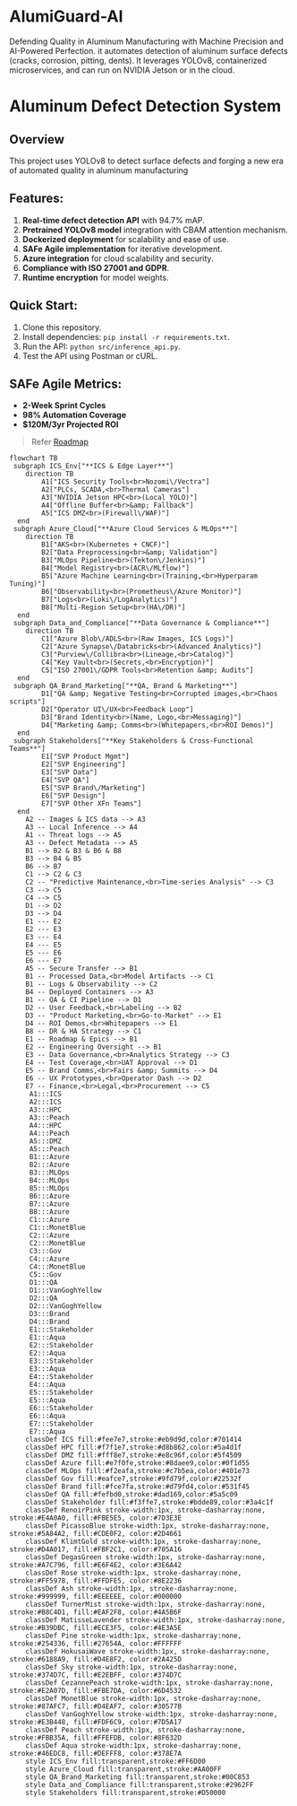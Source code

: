 # AlumiGuard-AI
Defending Quality in Aluminum Manufacturing with Machine Precision and AI-Powered Perfection. it automates detection of aluminum surface defects (cracks, corrosion, pitting, dents). It leverages YOLOv8, containerized microservices, and can run on NVIDIA Jetson or in the cloud.

# Aluminum Defect Detection System

## Overview

This project uses YOLOv8 to detect surface defects and forging a new era of automated quality in aluminum manufacturing


## Features:
1. **Real-time defect detection API** with 94.7% mAP.
2. **Pretrained YOLOv8 model** integration with CBAM attention mechanism.
3. **Dockerized deployment** for scalability and ease of use.
4. **SAFe Agile implementation** for iterative development.
5. **Azure integration** for cloud scalability and security.
6. **Compliance with ISO 27001 and GDPR**.
7. **Runtime encryption** for model weights.

## Quick Start:
1. Clone this repository.
2. Install dependencies: `pip install -r requirements.txt`.
3. Run the API: `python src/inference_api.py`.
4. Test the API using Postman or cURL.

## SAFe Agile Metrics:
- **2-Week Sprint Cycles**
- **98% Automation Coverage**
- **$120M/3yr Projected ROI**
> Refer [Roadmap](https://github.com/suprachakra/AlumiGuard-AI/blob/main/docs/roadmap.md#phase-1-foundation--pilot-months-03)

```mermaid
flowchart TB
 subgraph ICS_Env["**ICS & Edge Layer**"]
    direction TB
        A1["ICS Security Tools<br>Nozomi\/Vectra"]
        A2["PLCs, SCADA,<br>Thermal Cameras"]
        A3["NVIDIA Jetson HPC<br>(Local YOLO)"]
        A4["Offline Buffer<br>&amp; Fallback"]
        A5["ICS DMZ<br>(Firewall\/WAF)"]
  end
 subgraph Azure_Cloud["**Azure Cloud Services & MLOps**"]
    direction TB
        B1["AKS<br>(Kubernetes + CNCF)"]
        B2["Data Preprocessing<br>&amp; Validation"]
        B3["MLOps Pipeline<br>(Tekton\/Jenkins)"]
        B4["Model Registry<br>(ACR\/MLflow)"]
        B5["Azure Machine Learning<br>(Training,<br>Hyperparam Tuning)"]
        B6["Observability<br>(Prometheus\/Azure Monitor)"]
        B7["Logs<br>(Loki\/LogAnalytics)"]
        B8["Multi-Region Setup<br>(HA\/DR)"]
  end
 subgraph Data_and_Compliance["**Data Governance & Compliance**"]
    direction TB
        C1["Azure Blob\/ADLS<br>(Raw Images, ICS Logs)"]
        C2["Azure Synapse\/Databricks<br>(Advanced Analytics)"]
        C3["Purview\/Collibra<br>(Lineage,<br>Catalog)"]
        C4["Key Vault<br>(Secrets,<br>Encryption)"]
        C5["ISO 27001\/GDPR Tools<br>Retention &amp; Audits"]
  end
 subgraph QA_Brand_Marketing["**QA, Brand & Marketing**"]
        D1["QA &amp; Negative Testing<br>Corrupted images,<br>Chaos scripts"]
        D2["Operator UI\/UX<br>Feedback Loop"]
        D3["Brand Identity<br>(Name, Logo,<br>Messaging)"]
        D4["Marketing &amp; Comms<br>(Whitepapers,<br>ROI Demos)"]
  end
 subgraph Stakeholders["**Key Stakeholders & Cross-Functional Teams**"]
        E1["SVP Product Mgmt"]
        E2["SVP Engineering"]
        E3["SVP Data"]
        E4["SVP QA"]
        E5["SVP Brand\/Marketing"]
        E6["SVP Design"]
        E7["SVP Other XFn Teams"]
  end
    A2 -- Images & ICS data --> A3
    A3 -- Local Inference --> A4
    A1 -- Threat logs --> A5
    A3 -- Defect Metadata --> A5
    B1 --> B2 & B3 & B6 & B8
    B3 --> B4 & B5
    B6 --> B7
    C1 --> C2 & C3
    C2 -- "Predictive Maintenance,<br>Time-series Analysis" --> C3
    C3 --> C5
    C4 --> C5
    D1 --> D2
    D3 --> D4
    E1 --- E2
    E2 --- E3
    E3 --- E4
    E4 --- E5
    E5 --- E6
    E6 --- E7
    A5 -- Secure Transfer --> B1
    B1 -- Processed Data,<br>Model Artifacts --> C1
    B1 -- Logs & Observability --> C2
    B4 -- Deployed Containers --> A3
    B1 -- QA & CI Pipeline --> D1
    D2 -- User Feedback,<br>Labeling --> B2
    D3 -- "Product Marketing,<br>Go-to-Market" --> E1
    D4 -- ROI Demos,<br>Whitepapers --> E1
    B8 -- DR & HA Strategy --> C1
    E1 -- Roadmap & Epics --> B1
    E2 -- Engineering Oversight --> B1
    E3 -- Data Governance,<br>Analytics Strategy --> C3
    E4 -- Test Coverage,<br>UAT Approval --> D1
    E5 -- Brand Comms,<br>Fairs &amp; Summits --> D4
    E6 -- UX Prototypes,<br>Operator Dash --> D2
    E7 -- Finance,<br>Legal,<br>Procurement --> C5
     A1:::ICS
     A2:::ICS
     A3:::HPC
     A3:::Peach
     A4:::HPC
     A4:::Peach
     A5:::DMZ
     A5:::Peach
     B1:::Azure
     B2:::Azure
     B3:::MLOps
     B4:::MLOps
     B5:::MLOps
     B6:::Azure
     B7:::Azure
     B8:::Azure
     C1:::Azure
     C1:::MonetBlue
     C2:::Azure
     C2:::MonetBlue
     C3:::Gov
     C4:::Azure
     C4:::MonetBlue
     C5:::Gov
     D1:::QA
     D1:::VanGoghYellow
     D2:::QA
     D2:::VanGoghYellow
     D3:::Brand
     D4:::Brand
     E1:::Stakeholder
     E1:::Aqua
     E2:::Stakeholder
     E2:::Aqua
     E3:::Stakeholder
     E3:::Aqua
     E4:::Stakeholder
     E4:::Aqua
     E5:::Stakeholder
     E5:::Aqua
     E6:::Stakeholder
     E6:::Aqua
     E7:::Stakeholder
     E7:::Aqua
    classDef ICS fill:#fee7e7,stroke:#eb9d9d,color:#701414
    classDef HPC fill:#f7f1e7,stroke:#d8b862,color:#5a4d1f
    classDef DMZ fill:#fff8e7,stroke:#e8c96f,color:#5f4509
    classDef Azure fill:#e7f0fe,stroke:#8daee9,color:#0f1d55
    classDef MLOps fill:#f2eafa,stroke:#c7b5ea,color:#401e73
    classDef Gov fill:#eafce7,stroke:#9fd79f,color:#22532f
    classDef Brand fill:#fce7fa,stroke:#d79fd4,color:#531f45
    classDef QA fill:#fefbd0,stroke:#dad169,color:#5a5c09
    classDef Stakeholder fill:#f3ffe7,stroke:#bdde89,color:#3a4c1f
    classDef RenoirPink stroke-width:1px, stroke-dasharray:none, stroke:#E4A0A0, fill:#FBE5E5, color:#7D3E3E  
    classDef PicassoBlue stroke-width:1px, stroke-dasharray:none, stroke:#5A84A2, fill:#CDE0F2, color:#2D4661  
    classDef KlimtGold stroke-width:1px, stroke-dasharray:none, stroke:#D4A017, fill:#FBF2C1, color:#705A16
    classDef DegasGreen stroke-width:1px, stroke-dasharray:none, stroke:#A7C796, fill:#E6F4E2, color:#3E6A42
    classDef Rose stroke-width:1px, stroke-dasharray:none, stroke:#FF5978, fill:#FFDFE5, color:#8E2236
    classDef Ash stroke-width:1px, stroke-dasharray:none, stroke:#999999, fill:#EEEEEE, color:#000000
    classDef TurnerMist stroke-width:1px, stroke-dasharray:none, stroke:#B8C4D1, fill:#EAF2F8, color:#4A5B6F
    classDef MatisseLavender stroke-width:1px, stroke-dasharray:none, stroke:#B39DBC, fill:#ECE3F5, color:#4E3A5E
    classDef Pine stroke-width:1px, stroke-dasharray:none, stroke:#254336, fill:#27654A, color:#FFFFFF
    classDef HokusaiWave stroke-width:1px, stroke-dasharray:none, stroke:#6188A9, fill:#D4E8F2, color:#2A425D
    classDef Sky stroke-width:1px, stroke-dasharray:none, stroke:#374D7C, fill:#E2EBFF, color:#374D7C
    classDef CezannePeach stroke-width:1px, stroke-dasharray:none, stroke:#E2A07D, fill:#FBE7DA, color:#6D4532
    classDef MonetBlue stroke-width:1px, stroke-dasharray:none, stroke:#87AFC7, fill:#D4EAF7, color:#30577B
    classDef VanGoghYellow stroke-width:1px, stroke-dasharray:none, stroke:#E3B448, fill:#FDF6C9, color:#7D5A17
    classDef Peach stroke-width:1px, stroke-dasharray:none, stroke:#FBB35A, fill:#FFEFDB, color:#8F632D
    classDef Aqua stroke-width:1px, stroke-dasharray:none, stroke:#46EDC8, fill:#DEFFF8, color:#378E7A
    style ICS_Env fill:transparent,stroke:#FF6D00
    style Azure_Cloud fill:transparent,stroke:#AA00FF
    style QA_Brand_Marketing fill:transparent,stroke:#00C853
    style Data_and_Compliance fill:transparent,stroke:#2962FF
    style Stakeholders fill:transparent,stroke:#D50000
```


